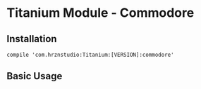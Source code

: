 # Titanium Module - Commodore

## Installation

```
compile 'com.hrznstudio:Titanium:[VERSION]:commodore'
```

## Basic Usage